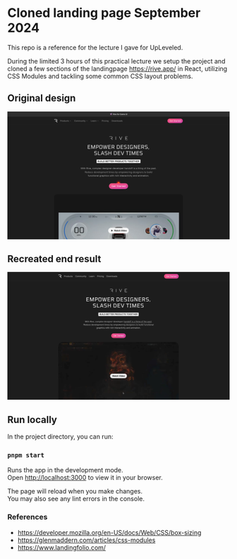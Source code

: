 # Cloned landing page September 2024

This repo is a reference for the lecture I gave for UpLeveled.

During the limited 3 hours of this practical lecture we setup the project and cloned a few sections of the landingpage https://rive.app/ in React, utilizing CSS Modules and tackling some common CSS layout problems.

## Original design

![image](./screenshot-original.png)

## Recreated end result

![image](./screenshot.png)

## Run locally

In the project directory, you can run:

### `pnpm start`

Runs the app in the development mode.\
Open [http://localhost:3000](http://localhost:3000) to view it in your browser.

The page will reload when you make changes.\
You may also see any lint errors in the console.

### References

- https://developer.mozilla.org/en-US/docs/Web/CSS/box-sizing
- https://glenmaddern.com/articles/css-modules
- https://www.landingfolio.com/
